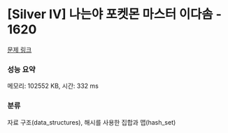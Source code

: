 # [Silver IV] 나는야 포켓몬 마스터 이다솜 - 1620 

[문제 링크](https://www.acmicpc.net/problem/1620) 

### 성능 요약

메모리: 102552 KB, 시간: 332 ms

### 분류

자료 구조(data_structures), 해시를 사용한 집합과 맵(hash_set)

